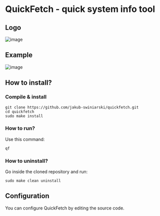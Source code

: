 # QuickFetch - quick system info tool

## Logo
![image](https://github.com/jakub-swiniarski/quickfetch/assets/77209709/30c6bc6c-5967-4c4c-9852-548f6b3da1c7)

## Example
![image](https://github.com/jakub-swiniarski/quickfetch/assets/77209709/e73c21fe-38de-4b61-b30b-d8fea5af2b4e)

## How to install?
### Compile & install
```shell
git clone https://github.com/jakub-swiniarski/quickfetch.git
cd quickfetch
sudo make install
```

### How to run?
Use this command:
```shell
qf
```

### How to uninstall?
Go inside the cloned repository and run: <br/>
```shell
sudo make clean uninstall
```

## Configuration
You can configure QuickFetch by editing the source code. 
